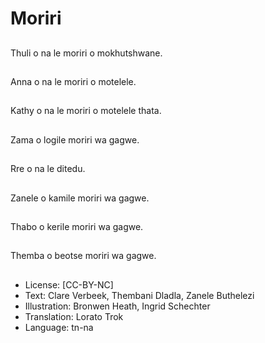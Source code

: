 # Moriri

##
Thuli o na le moriri o mokhutshwane.

##
Anna o na le moriri o motelele.

##
Kathy o na le moriri o motelele thata.

##
Zama o logile moriri wa gagwe.

##
Rre o na le ditedu.

##
Zanele o kamile moriri wa gagwe.

##
Thabo o kerile moriri wa gagwe.

##
Themba o beotse moriri wa gagwe.

##
* License: [CC-BY-NC]
* Text: Clare Verbeek, Thembani Dladla, Zanele Buthelezi
* Illustration: Bronwen Heath, Ingrid Schechter
* Translation: Lorato Trok
* Language: tn-na

